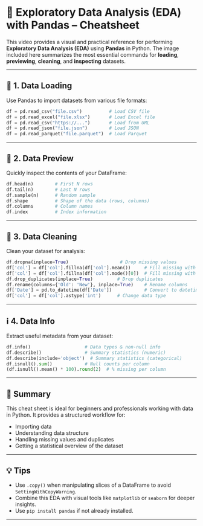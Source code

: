 # 🧠 Exploratory Data Analysis (EDA) with Pandas – Cheatsheet

This video provides a visual and practical reference for performing **Exploratory Data Analysis (EDA)** using **Pandas** in Python. The image included here summarizes the most essential commands for **loading**, **previewing**, **cleaning**, and **inspecting** datasets.

---

## 📂 1. Data Loading

Use Pandas to import datasets from various file formats:

```python
df = pd.read_csv("file.csv")          # Load CSV file  
df = pd.read_excel("file.xlsx")       # Load Excel file  
df = pd.read_csv("https://...")       # Load from URL  
df = pd.read_json("file.json")        # Load JSON  
df = pd.read_parquet("file.parquet")  # Load Parquet  
```

---

## 👀 2. Data Preview

Quickly inspect the contents of your DataFrame:

```python
df.head(n)        # First N rows  
df.tail(n)        # Last N rows  
df.sample(n)      # Random sample  
df.shape          # Shape of the data (rows, columns)  
df.columns        # Column names  
df.index          # Index information  
```

---

## 🧼 3. Data Cleaning

Clean your dataset for analysis:

```python
df.dropna(inplace=True)                   # Drop missing values  
df['col'] = df['col'].fillna(df['col'].mean())     # Fill missing with mean  
df['col'] = df['col'].fillna(df['col'].mode()[0])  # Fill missing with mode  
df.drop_duplicates(inplace=True)         # Drop duplicates  
df.rename(columns={'Old': 'New'}, inplace=True)    # Rename columns  
df['Date'] = pd.to_datetime(df['Date'])            # Convert to datetime  
df['col'] = df['col'].astype('int')      # Change data type  
```

---

## ℹ️ 4. Data Info

Extract useful metadata from your dataset:

```python
df.info()                    # Data types & non-null info  
df.describe()                # Summary statistics (numeric)  
df.describe(include='object')  # Summary statistics (categorical)  
df.isnull().sum()            # Null counts per column  
(df.isnull().mean() * 100).round(2)  # % missing per column  
```

---

## 📌 Summary

This cheat sheet is ideal for beginners and professionals working with data in Python. It provides a structured workflow for:

- Importing data
- Understanding data structure
- Handling missing values and duplicates
- Getting a statistical overview of the dataset

---

## 💡 Tips

- Use `.copy()` when manipulating slices of a DataFrame to avoid `SettingWithCopyWarning`.
- Combine this EDA with visual tools like `matplotlib` or `seaborn` for deeper insights.
- Use `pip install pandas` if not already installed.

---


